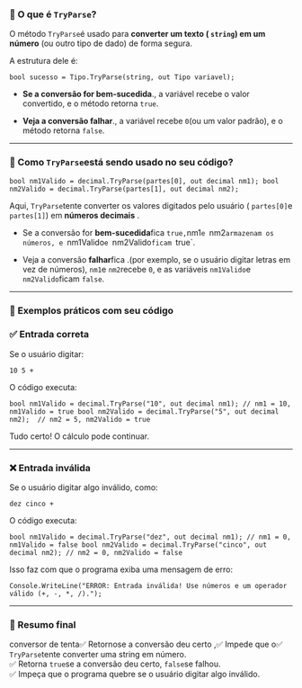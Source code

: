 ### **🔹 O que é `TryParse`?**

O método `TryParse`é usado para **converter um texto ( `string`) em um número** (ou outro tipo de dado) de forma segura.

A estrutura dele é:

`bool sucesso = Tipo.TryParse(string, out Tipo variavel);`

- **Se a conversão for bem-sucedida**., a variável recebe o valor convertido, e o método retorna `true`.
    
- **Veja a conversão falhar**., a variável recebe `0`(ou um valor padrão), e o método retorna `false`.
    

---

### **🔹 Como `TryParse`está sendo usado no seu código?**

`bool nm1Valido = decimal.TryParse(partes[0], out decimal nm1); bool nm2Valido = decimal.TryParse(partes[1], out decimal nm2);`

Aqui, `TryParse`tente converter os valores digitados pelo usuário ( `partes[0]`e `partes[1]`) em **números decimais** .

- Se a conversão for **bem-sucedida**fica ` true, `nm1`e `nm2`armazenam os números, e `nm1Valido`e `nm2Valido`ficam `true`.
    
- Veja a conversão **falhar**fica .(por exemplo, se o usuário digitar letras em vez de números), `nm1`e `nm2`recebe `0`, e as variáveis `nm1Valido`​​e `nm2Valido`ficam `false`.
    

---

### **🔹 Exemplos práticos com seu código**

### **✅ Entrada correta**

Se o usuário digitar:

`10 5 +`

O código executa:

`bool nm1Valido = decimal.TryParse("10", out decimal nm1); // nm1 = 10, nm1Valido = true bool nm2Valido = decimal.TryParse("5", out decimal nm2);  // nm2 = 5, nm2Valido = true`

Tudo certo! O cálculo pode continuar.

---

### **❌ Entrada inválida**

Se o usuário digitar algo inválido, como:

`dez cinco +`

O código executa:

`bool nm1Valido = decimal.TryParse("dez", out decimal nm1); // nm1 = 0, nm1Valido = false bool nm2Valido = decimal.TryParse("cinco", out decimal nm2); // nm2 = 0, nm2Valido = false`

Isso faz com que o programa exiba uma mensagem de erro:

`Console.WriteLine("ERROR: Entrada inválida! Use números e um operador válido (+, -, *, /).");`

---

### **🔹 Resumo final**

conversor de tenta✅ Retornose a conversão deu certo ,✅ Impede que o✅ `TryParse`tente converter uma string em número.  
✅ Retorna `true`se a conversão deu certo, `false`se falhou.  
✅ Impeça que o programa quebre se o usuário digitar algo inválido.